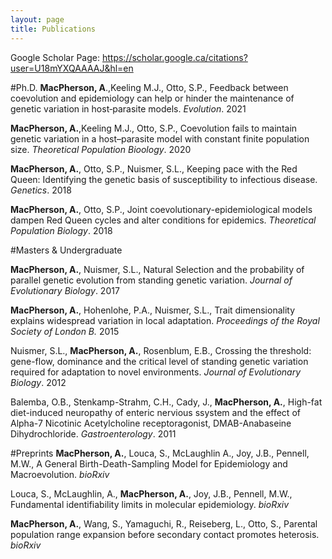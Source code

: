 ```yaml
---
layout: page
title: Publications
---
```


Google Scholar Page: https://scholar.google.ca/citations?user=U18mYXQAAAAJ&hl=en

#Ph.D.
**MacPherson, A**.,Keeling M.J., Otto, S.P., Feedback between coevolution and epidemiology can help or hinder the maintenance of genetic variation in host‐parasite models. *Evolution*. 2021

**MacPherson, A.**,Keeling M.J., Otto, S.P., Coevolution fails to maintain genetic variation in a host–parasite model with constant finite population size. *Theoretical Population Bioology*. 2020

**MacPherson, A.**, Otto, S.P., Nuismer, S.L., Keeping pace with the Red Queen: Identifying the genetic basis of susceptibility to infectious disease. *Genetics*. 2018

**MacPherson, A.**, Otto, S.P., Joint coevolutionary-epidemiological models dampen Red Queen cycles and alter conditions for epidemics. *Theoretical Population Biology*. 2018

#Masters & Undergraduate

**MacPherson, A.**, Nuismer, S.L., Natural Selection and the probability of parallel genetic evolution from standing genetic variation. *Journal of Evolutionary Biology*. 2017

**MacPherson, A.**, Hohenlohe, P.A., Nuismer, S.L., Trait dimensionality explains widespread variation in local adaptation. *Proceedings of the Royal Society of London B.* 2015

Nuismer, S.L., **MacPherson, A.**, Rosenblum, E.B., Crossing the threshold: gene-flow, dominance and the critical level of standing genetic variation required for adaptation to novel environments. *Journal of Evolutionary Biology*. 2012

Balemba, O.B., Stenkamp-Strahm, C.H., Cady, J., **MacPherson, A.**, High-fat diet-induced neuropathy of enteric nervious ssystem and the effect of Alpha-7 Nicotinic Acetylcholine receptoragonist, DMAB-Anabaseine Dihydrochloride. *Gastroenterology*. 2011

#Preprints
**MacPherson, A.**, Louca, S., McLaughlin A., Joy, J.B., Pennell, M.W., A General Birth-Death-Sampling Model for Epidemiology and Macroevolution. *bioRxiv*

Louca, S., McLaughlin, A., **MacPherson, A.**, Joy, J.B., Pennell, M.W., Fundamental identifiability limits in molecular epidemiology. *bioRxiv*

**MacPherson, A.**, Wang, S., Yamaguchi, R., Reiseberg, L., Otto, S., Parental population range expansion before secondary contact promotes heterosis. *bioRxiv*
